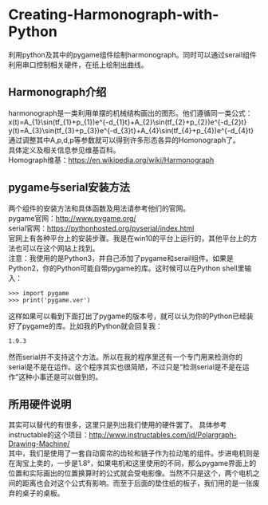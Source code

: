 # Creating-Harmonograph-with-Python
利用python及其中的pygame组件绘制harmonograph。同时可以通过serail组件利用串口控制相关硬件，在纸上绘制出曲线。


## Harmonograph介绍
harmonograph是一类利用单摆的机械结构画出的图形。他们遵循同一类公式：  
x(t)=A_{1}\sin(tf_{1}+p_{1})e^{-d_{1}t}+A_{2}\sin(tf_{2}+p_{2})e^{-d_{2}t}  
y(t)=A_{3}\sin(tf_{3}+p_{3})e^{-d_{3}t}+A_{4}\sin(tf_{4}+p_{4})e^{-d_{4}t}  
通过调整其中A,p,d,p等参数就可以得到许多形态各异的Homonograph了。  
具体定义及相关信息参见维基百科。  
Homograph维基：https://en.wikipedia.org/wiki/Harmonograph

## pygame与serial安装方法
两个组件的安装方法和具体函数及用法请参考他们的官网。  
pygame官网：http://www.pygame.org/  
serial官网：https://pythonhosted.org/pyserial/index.html  
官网上有各种平台上的安装步骤。我是在win10的平台上运行的，其他平台上的方法也可以在这个网站上找到。  
注意：我使用的是Python3，并自己添加了pygame和serail组件。如果是Python2，你的Python可能自带pygame的库。这时候可以在Python shell里输入：  

    >>> import pygame
    >>> print('pygame.ver')

这样如果可以看到下面打出了pygame的版本号，就可以认为你的Python已经装好了pygame的库。比如我的Python就会回复我：

    1.9.3
    
然而serial并不支持这个方法。所以在我的程序里还有一个专门用来检测你的serial是不是在运作。这个程序其实也很简陋，不过只是“检测serial是不是在运作”这种小事还是可以做到的。

## 所用硬件说明
其实可以替代的有很多，这里只是列出我们使用的硬件罢了。   具体参考instructable的这个项目：http://www.instructables.com/id/Polargraph-Drawing-Machine/  
其中，我们是使用了一套自动窗帘的齿轮和链子作为拉动笔的组件。步进电机则是在淘宝上卖的，一步是1.8°，如果电机和这里使用的不同，那么pygame界面上的位置和实际画出的位置换算时的公式就会受电影像。当然不只是这个，两个电机之间的距离也会对这个公式有影响。而至于后面的垫住纸的板子，我们用的是一张废弃的桌子的桌板。
